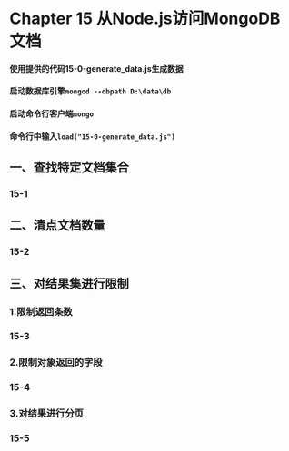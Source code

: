 # Chapter 15 从Node.js访问MongoDB文档
#### 使用提供的代码15-0-generate_data.js生成数据
#### 启动数据库引擎`mongod --dbpath D:\data\db`
#### 启动命令行客户端`mongo`
#### 命令行中输入`load("15-0-generate_data.js")`
## 一、查找特定文档集合
### 15-1
## 二、清点文档数量
### 15-2
## 三、对结果集进行限制
### 1.限制返回条数
### 15-3
### 2.限制对象返回的字段
### 15-4
### 3.对结果进行分页
### 15-5

